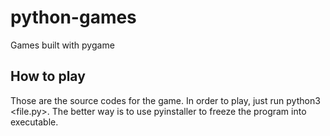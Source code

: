 # python-games
Games built with pygame

## How to play
Those are the source codes for the game.
In order to play, just run python3 <file.py>.
The better way is to use pyinstaller to freeze the program into executable.

